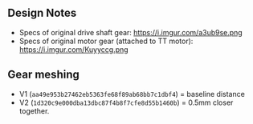 ## Design Notes
- Specs of original drive shaft gear: https://i.imgur.com/a3ub9se.png
- Specs of original motor gear (attached to TT motor): https://i.imgur.com/Kuyyccg.png

## Gear meshing
- V1 (`aa49e953b27462eb5363fe68f89ab68bb7c1dbf4`) = baseline distance
- V2 (`1d320c9e000dba13dbc87f4b8f7cfe8d55b1460b`) = 0.5mm closer together.